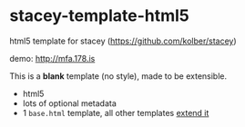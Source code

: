 stacey-template-html5
=====================

html5 template for stacey (https://github.com/kolber/stacey)

demo: <http://mfa.178.is>

This is a **blank** template (no style), made to be extensible.

- html5
- lots of optional metadata
- 1 `base.html` template, all other templates [extend it](http://twig.sensiolabs.org/doc/templates.html#template-inheritance)
